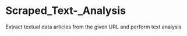 # Scraped_Text-_Analysis
Extract textual data articles from the given URL and perform text analysis 
